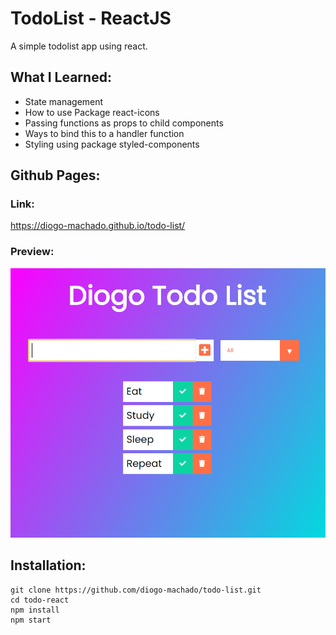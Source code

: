 # TodoList - ReactJS

A simple todolist app using react.

## What I Learned:

- State management
- How to use Package react-icons
- Passing functions as props to child components
- Ways to bind this to a handler function
- Styling using package styled-components

## Github Pages:

### Link:

https://diogo-machado.github.io/todo-list/

### Preview:

![alt text](app-preview.PNG 'Preview Image')

## Installation:

```
git clone https://github.com/diogo-machado/todo-list.git
cd todo-react
npm install
npm start
```
